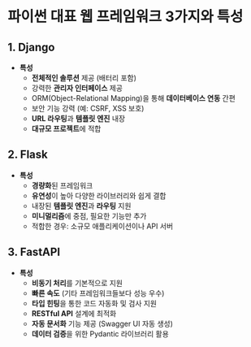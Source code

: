 # 파이썬 대표 웹 프레임워크 3가지와 특성

## 1. Django
- **특성**
  - **전체적인 솔루션** 제공 (배터리 포함)
  - 강력한 **관리자 인터페이스** 제공
  - ORM(Object-Relational Mapping)을 통해 **데이터베이스 연동** 간편
  - 보안 기능 강력 (예: CSRF, XSS 보호)
  - **URL 라우팅**과 **템플릿 엔진** 내장
  - **대규모 프로젝트**에 적합

## 2. Flask
- **특성**
  - **경량화**된 프레임워크
  - **유연성**이 높아 다양한 라이브러리와 쉽게 결합
  - 내장된 **템플릿 엔진**과 **라우팅** 지원
  - **미니멀리즘**에 중점, 필요한 기능만 추가
  - 적합한 경우: 소규모 애플리케이션이나 API 서버

## 3. FastAPI
- **특성**
  - **비동기 처리**를 기본적으로 지원
  - **빠른 속도** (기타 프레임워크들보다 성능 우수)
  - **타입 힌팅**을 통한 코드 자동화 및 검사 지원
  - **RESTful API** 설계에 최적화
  - **자동 문서화** 기능 제공 (Swagger UI 자동 생성)
  - **데이터 검증**을 위한 Pydantic 라이브러리 활용
